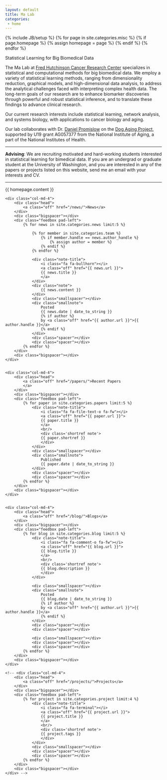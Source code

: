 ```yaml
---
layout: default
title: Ma Lab
categories:
 - home
---
```

{% include JB/setup %}
{% for page in site.categories.misc %}
{% if page.homepage %}
	{% assign homepage = page %}
{% endif %}
{% endfor %}

<div class="row">
	<div class="col-md-12">
		<div class="bigtitle logobox">
			Statistical Learning for Big Biomedical Data
		</div>
	</div>	
</div> 


<!-- I am an Assistant Professor of [Biostatistics](https://www.fredhutch.org/en/research/divisions/public-health-sciences-division/research/biostatistics.html) in the Public Health Sciences Division at [Fred Hutchinson Cancer Research Center](https://www.fredhutch.org/en.html). During the 2019-2020 academic year, I was an Assistant Professor in the [Department of Statistics](https://www.stat.tamu.edu/) at Texas A&M University.  
<hr/>

I am a statistician with broad interests in statistical learning and network biology. I trained in mathematics, and became interested in statistics and its applications to biomedical science in graduate school. My postdoctoral training in biostatistics further prepared me for high-dimensional omics data analysis.  
-->

The Ma Lab at [Fred Hutchinson Cancer Research Center](https://www.fredhutch.org/en/faculty-lab-directory/ma-jing.html) specializes in statistical and computational methods for big biomedical data. We employ a variety of statistical learning methods, ranging from dimensionality reduction, graphical models, and high-dimensional data analysis, to address the analytical challenges faced with interpreting complex health data. The long-term goals of our research are to enhance biomarker discoveries through powerful and robust statistical inference, and to translate these findings to advance clinical research.

Our current research interests include statistical learning, network analysis, and systems biology, with applications to cancer biology and aging.  
<!--We address statistical challenges faced with interpreting complex health data, and develop novel statistical methods to enhance reproducible biomedical discoveries. Our current research interests include statistical learning, network analysis, and systems biology, with applications to cancer biology and aging.   
-->

Our lab collaborates with Dr. [Daniel Promislow](http://www.promislowlab.org/) on the [Dog Aging Project](https://dogagingproject.org/), supported by U19 grant AG057377 from the National Institute of Aging, a part of the National Institutes of Health. 

<!--For a complete list of publications, see my [Google Scholar](http://scholar.google.com/citations?user=TClZmdkAAAAJ). For more details about my background, read my [CV](/assets/pdfs/team/jingma-cv.pdf). The best way to contact me is through [email](/team/jingma). 

**Postdoc Position Available**

 - [Postdoc Position on Statistical Methods for Microbiome Research](https://docs.google.com/document/d/1NCBW1isIPvrEo5hCW5bgrRrILr_VPLl8pUUXT6nkXH8/edit?usp=sharing)
-->

<hr/>


**Advising**: We are recruiting motivated and hard-working students interested in statistical learning for bimedical data. If you are an undergrad or graduate student at the University of Washington, and you are interested in any of the papers or projects listed on this website, send me an email with your interests and CV. 

<hr/>

<div class="row">
	<div class="col-md-12">
		<div class="head">
			{{ homepage.content }}
		</div>
	</div>				
</div>

<div class="row">
	
	<div class="col-md-4">
		<div class="head">
			<a class="off" href="/news/">News</a>
		</div>
		<div class="bigspacer"></div>
		<div class="feedbox pad-left">
			{% for news in site.categories.news limit:5 %}
			
				{% for member in site.categories.team %}
					{% if member.handle == news.author_handle %}
						{% assign author = member %}
					{% endif %}
				{% endfor %}		
				
				<div class="note-title">
					<i class="fa fa-bullhorn"></i>
					<a class="off" href="{{ news.url }}">
					{{ news.title }}
					</a>
				</div>
				<div class="note">
					{{ news.content }}
				</div>
				<div class="smallspacer"></div>
				<div class="smallnote">
					Posted
					{{ news.date | date_to_string }}
					{% if author %}
					by <a class="off" href="{{ author.url }}">{{ author.handle }}</a>
					{% endif %}						
				</div>
				<div class="spacer"></div>	
				<div class="spacer"></div>				
			{% endfor %}
		</div>
		<div class="bigspacer"></div>		
	</div>
	
	
	<div class="col-md-4">
		<div class="head">
			<a class="off" href="/papers/">Recent Papers
			</a>
		</div>
		<div class="bigspacer"></div>
		<div class="feedbox pad-left">		
			{% for paper in site.categories.papers limit:5 %}
				<div class="note-title">
					<i class="fa fa-file-text-o fa-fw"></i>
					<a class="off" href="{{ paper.url }}">
					{{ paper.title }}
					</a>
					<br/>
					<div class='shortref note'>
					{{ paper.shortref }}
					</div>
				</div>
				<div class="smallspacer"></div>
				<div class="smallnote">
					Published
					{{ paper.date | date_to_string }}
				</div>
				<div class="spacer"></div>	
				<div class="spacer"></div>				
			{% endfor %}
		</div>
		<div class="bigspacer"></div>		
	</div>
	

	<div class="col-md-4">
		<div class="head">
			<a class="off" href="/blog/">Blogs</a>
		</div>
		<div class="bigspacer"></div>
		<div class="feedbox pad-left">
			{% for blog in site.categories.blog limit:5 %}
				<div class="note-title">
					<i class="fa fa-comment-o fa-fw"></i>
					<a class="off" href="{{ blog.url }}">
					{{ blog.title }}
					</a>
					<br/>
					<div class='shortref note'>
					{{ blog.description }}
					</div>
				</div>
				
				<div class="smallspacer"></div>
				<div class="smallnote">
					Posted
					{{ blog.date | date_to_string }}
					{% if author %}
					by <a class="off" href="{{ author.url }}">{{ author.handle }}</a>
					{% endif %}						
				</div>
				<div class="spacer"></div>	
				<div class="spacer"></div>
				
				<div class="smallspacer"></div>
				<div class="spacer"></div>
				<div class="spacer"></div>
			{% endfor %}
		</div>
		<div class="bigspacer"></div>
	</div>
	
	<!-- <div class="col-md-4">
		<div class="head">
			<a class="off" href="/projects/">Projects</a>
		</div>
		<div class="bigspacer"></div>
		<div class="feedbox pad-left">
			{% for project in site.categories.project limit:4 %}
				<div class="note-title">
					<i class="fa fa-terminal"></i>
					<a class="off" href="{{ project.url }}">
					{{ project.title }}
					</a>
					<br/>
					<div class='shortref note'>
					{{ project.tags }}
					</div>
				</div>
				<div class="smallspacer"></div>
				<div class="spacer"></div>
				<div class="spacer"></div>
			{% endfor %}
		</div>
		<div class="bigspacer"></div>
	</div> -->


</div>

<div class="bigspacer"></div>

